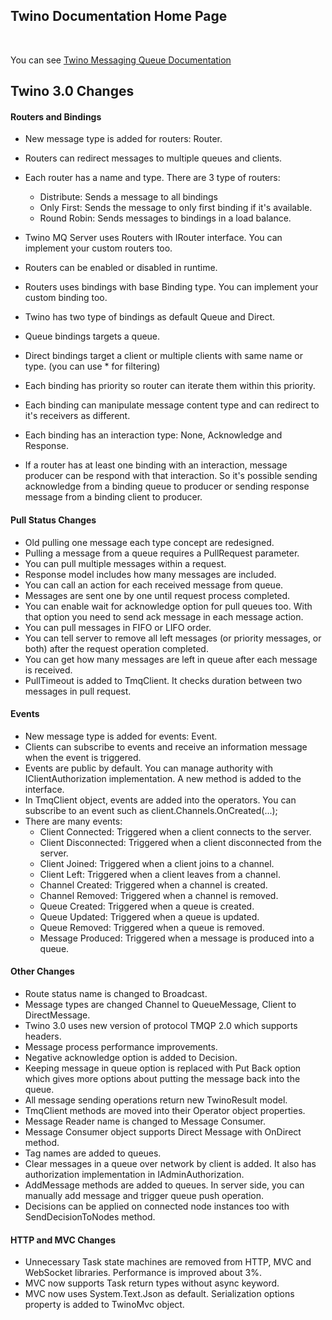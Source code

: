 ## Twino Documentation Home Page
<br>

You can see [Twino Messaging Queue Documentation](https://github.com/mhelvacikoylu/twino/blob/v3/docs/twino-mq.pdf)<br>


## Twino 3.0 Changes

#### Routers and Bindings
* New message type is added for routers: Router.
* Routers can redirect messages to multiple queues and clients.
* Each router has a name and type. There are 3 type of routers:
  -	Distribute: Sends a message to all bindings
  -	Only First: Sends the message to only first binding if it's available.
  -	Round Robin: Sends messages to bindings in a load balance.
    	
* Twino MQ Server uses Routers with IRouter interface. You can implement your custom routers too.
* Routers can be enabled or disabled in runtime.
* Routers uses bindings with base Binding type. You can implement your custom binding too.
* Twino has two type of bindings as default Queue and Direct.
* Queue bindings targets a queue.
* Direct bindings target a client or multiple clients with same name or type. (you can use * for filtering)
* Each binding has priority so router can iterate them within this priority.
* Each binding can manipulate message content type and can redirect to it's receivers as different.
* Each binding has an interaction type: None, Acknowledge and Response.
* If a router has at least one binding with an interaction, message producer can be respond with that interaction. So it's possible sending acknowledge from a binding queue to producer or sending response message from a binding client to producer.     
#### Pull Status Changes
* Old pulling one message each type concept are redesigned.
* Pulling a message from a queue requires a PullRequest parameter.
* You can pull multiple messages within a request.
* Response model includes how many messages are included.
* You can call an action for each received message from queue.
* Messages are sent one by one until request process completed.
* You can enable wait for acknowledge option for pull queues too. With that option you need to send ack message in each message action.
* You can pull messages in FIFO or LIFO order.
* You can tell server to remove all left messages (or priority messages, or both) after the request operation completed.
* You can get how many messages are left in queue after each message is received.
* PullTimeout is added to TmqClient. It checks duration between two messages in pull request.

#### Events
* New message type is added for events: Event.
* Clients can subscribe to events and receive an information message when the event is triggered.
* Events are public by default. You can manage authority with IClientAuthorization implementation. A new method is added to the interface.
* In TmqClient object, events are added into the operators. You can subscribe to an event such as client.Channels.OnCreated(...);
* There are many events:
  -	Client Connected: Triggered when a client connects to the server.
  -	Client Disconnected: Triggered when a client disconnected from the server.
  -	Client Joined: Triggered when a client joins to a channel.
  -	Client Left: Triggered when a client leaves from a channel.
  -	Channel Created: Triggered when a channel is created.
  -	Channel Removed: Triggered when a channel is removed.
  -	Queue Created: Triggered when a queue is created.
  -	Queue Updated: Triggered when a queue is updated.
  -	Queue Removed: Triggered when a queue is removed.
  -	Message Produced: Triggered when a message is produced into a queue.

#### Other Changes
* Route status name is changed to Broadcast.
* Message types are changed Channel to QueueMessage, Client to DirectMessage.
* Twino 3.0 uses new version of protocol TMQP 2.0 which supports headers.
* Message process performance improvements.
* Negative acknowledge option is added to Decision.
* Keeping message in queue option is replaced with Put Back option which gives more options about putting the message back into the queue.
* All message sending operations return new TwinoResult model.
* TmqClient methods are moved into their Operator object properties.
* Message Reader name is changed to Message Consumer.
* Message Consumer object supports Direct Message with OnDirect method.
* Tag names are added to queues.
* Clear messages in a queue over network by client is added. It also has authorization implementation in IAdminAuthorization.
* AddMessage methods are added to queues. In server side, you can manually add message and trigger queue push operation.
* Decisions can be applied on connected node instances too with SendDecisionToNodes method.

#### HTTP and MVC Changes
* Unnecessary Task state machines are removed from HTTP, MVC and WebSocket libraries. Performance is improved about 3%.
* MVC now supports Task return types without async keyword.
* MVC now uses System.Text.Json as default. Serialization options property is added to TwinoMvc object.  

